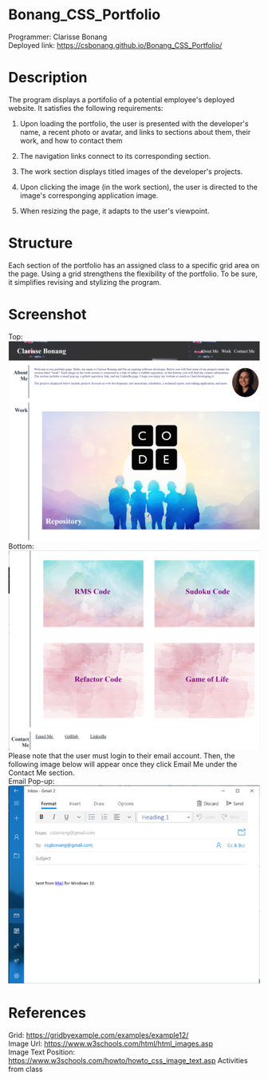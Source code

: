 # Bonang_CSS_Portfolio
Programmer: Clarisse Bonang <br/>
Deployed link: https://csbonang.github.io/Bonang_CSS_Portfolio/

# Description 
The program displays a portifolio of a potential employee's deployed website. It satisfies the following requirements: 

1.  Upon loading the portfolio, the user is presented with the  developer's name, a recent photo or avatar, and links to sections about them, their work, and how to contact them

2. The navigation links connect to its corresponding section. 

3. The work section displays titled images of the developer's projects. 

4. Upon clicking the image (in the work section), the user is directed to the image's corresponging application image. 

5. When resizing the page, it adapts to the user's viewpoint. 


# Structure 
Each section of the portfolio has an assigned class to a specific grid area on the page. 
Using a grid strengthens the flexibility of the portfolio. To be sure, it simplifies revising and stylizing the program.  

# Screenshot 
Top: ![Page1](https://github.com/csbonang/Bonang_CSS_Portfolio/blob/main/images/snapshot_1.PNG)
Bottom: ![Page2](https://github.com/csbonang/Bonang_CSS_Portfolio/blob/main/images/snapshot_2.PNG)
<br/>
Please note that the user must login to their email account. 
Then, the following image below will appear once they click Email Me under the Contact Me section. 
<br/> 
Email Pop-up: ![Email](https://github.com/csbonang/Bonang_CSS_Portfolio/blob/main/images/email.PNG)

# References
Grid: 
https://gridbyexample.com/examples/example12/ <br/>
Image Url: 
https://www.w3schools.com/html/html_images.asp<br/>
Image Text Position: 
https://www.w3schools.com/howto/howto_css_image_text.asp
Activities from class 
